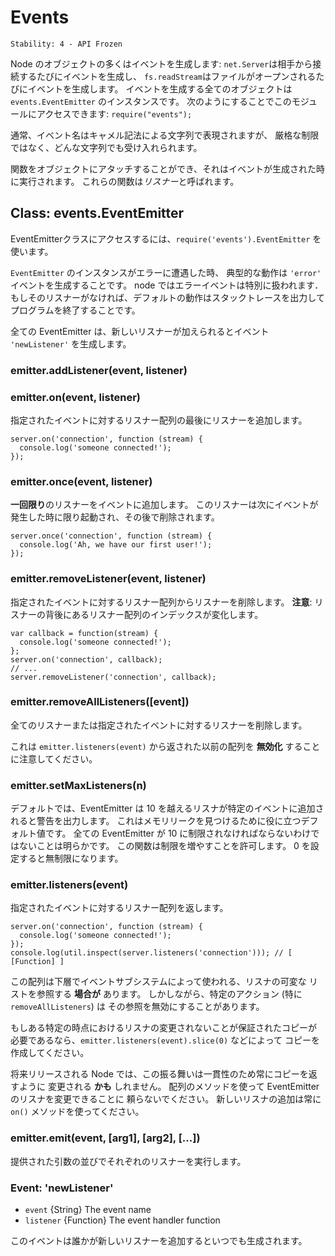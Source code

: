 # Events

    Stability: 4 - API Frozen

<!--type=module-->

<!--
Many objects in Node emit events: a `net.Server` emits an event each time
a peer connects to it, a `fs.readStream` emits an event when the file is
opened. All objects which emit events are instances of `events.EventEmitter`.
You can access this module by doing: `require("events");`
-->

Node のオブジェクトの多くはイベントを生成します:
`net.Server`は相手から接続するたびにイベントを生成し、
`fs.readStream`はファイルがオープンされるたびにイベントを生成します。
イベントを生成する全てのオブジェクトは `events.EventEmitter` のインスタンスです。
次のようにすることでこのモジュールにアクセスできます: `require("events");`

<!--
Typically, event names are represented by a camel-cased string, however,
there aren't any strict restrictions on that, as any string will be accepted.
-->

通常、イベント名はキャメル記法による文字列で表現されますが、
厳格な制限ではなく、どんな文字列でも受け入れられます。

<!--
Functions can then be attached to objects, to be executed when an event
is emitted. These functions are called _listeners_.
-->

関数をオブジェクトにアタッチすることができ、それはイベントが生成された時に実行されます。
これらの関数は*リスナー*と呼ばれます。


## Class: events.EventEmitter

<!--
To access the EventEmitter class, `require('events').EventEmitter`.
-->

EventEmitterクラスにアクセスするには、`require('events').EventEmitter` を使います。

<!--
When an `EventEmitter` instance experiences an error, the typical action is
to emit an `'error'` event.  Error events are treated as a special case in node.
If there is no listener for it, then the default action is to print a stack
trace and exit the program.
-->

`EventEmitter` のインスタンスがエラーに遭遇した時、
典型的な動作は `'error'` イベントを生成することです。
node ではエラーイベントは特別に扱われます．
もしそのリスナーがなければ、デフォルトの動作はスタックトレースを出力してプログラムを終了することです。

<!--
All EventEmitters emit the event `'newListener'` when new listeners are
added.
-->

全ての EventEmitter は、新しいリスナーが加えられるとイベント `'newListener'` を生成します。

### emitter.addListener(event, listener)
### emitter.on(event, listener)

<!--
Adds a listener to the end of the listeners array for the specified event.
-->

指定されたイベントに対するリスナー配列の最後にリスナーを追加します。

    server.on('connection', function (stream) {
      console.log('someone connected!');
    });

### emitter.once(event, listener)

<!--
Adds a **one time** listener for the event. This listener is
invoked only the next time the event is fired, after which
it is removed.
-->

**一回限り**のリスナーをイベントに追加します。
このリスナーは次にイベントが発生した時に限り起動され、その後で削除されます。

    server.once('connection', function (stream) {
      console.log('Ah, we have our first user!');
    });

### emitter.removeListener(event, listener)

<!--
Remove a listener from the listener array for the specified event.
**Caution**: changes array indices in the listener array behind the listener.
-->

指定されたイベントに対するリスナー配列からリスナーを削除します。
**注意**: リスナーの背後にあるリスナー配列のインデックスが変化します。

    var callback = function(stream) {
      console.log('someone connected!');
    };
    server.on('connection', callback);
    // ...
    server.removeListener('connection', callback);


### emitter.removeAllListeners([event])

<!--
Removes all listeners, or those of the specified event.
-->

全てのリスナーまたは指定されたイベントに対するリスナーを削除します。

<!--
Note that this will **invalidate** any arrays that have previously been
returned by `emitter.listeners(event)`.
-->

これは `emitter.listeners(event)` から返された以前の配列を **無効化**
することに注意してください。


### emitter.setMaxListeners(n)

<!--
By default EventEmitters will print a warning if more than 10 listeners are
added for a particular event. This is a useful default which helps finding memory leaks.
Obviously not all Emitters should be limited to 10. This function allows
that to be increased. Set to zero for unlimited.
-->

デフォルトでは、EventEmitter は 10 を越えるリスナが特定のイベントに追加されると警告を出力します。
これはメモリリークを見つけるために役に立つデフォルト値です。
全ての EventEmitter が 10 に制限されなければならないわけではないことは明らかです。
この関数は制限を増やすことを許可します。
0 を設定すると無制限になります。

### emitter.listeners(event)

<!--
Returns an array of listeners for the specified event.
-->

指定されたイベントに対するリスナー配列を返します。

    server.on('connection', function (stream) {
      console.log('someone connected!');
    });
    console.log(util.inspect(server.listeners('connection'))); // [ [Function] ]

<!--
This array **may** be a mutable reference to the same underlying list of
listeners that is used by the event subsystem.  However, certain
actions (specifically, removeAllListeners) will invalidate this
reference.
-->

この配列は下層でイベントサブシステムによって使われる、リスナの可変な
リストを参照する **場合が** あります。
しかしながら、特定のアクション (特に `removeAllListeners`) は
その参照を無効にすることがあります。

<!--
If you would like to get a copy of the listeners at a specific point in
time that is guaranteed not to change, make a copy, for example by doing
`emitter.listeners(event).slice(0)`.
-->

もしある特定の時点におけるリスナの変更されないことが保証されたコピーが
必要であるなら、`emitter.listeners(event).slice(0)` などによって
コピーを作成してください。

<!--
In a future release of node, this behavior **may** change to always
return a copy, for consistency.  In your programs, please do not rely on
being able to modify the EventEmitter listeners using array methods.
Always use the 'on' method to add new listeners.
-->

将来リリースされる Node では、この振る舞いは一貫性のため常にコピーを返すように
変更される **かも** しれません。
配列のメソッドを使って EventEmitter のリスナを変更できることに
頼らないでください。
新しいリスナの追加は常に `on()` メソッドを使ってください。

### emitter.emit(event, [arg1], [arg2], [...])

<!--
Execute each of the listeners in order with the supplied arguments.
-->

提供された引数の並びでそれぞれのリスナーを実行します。

### Event: 'newListener'

* `event` {String} The event name
* `listener` {Function} The event handler function

<!--
This event is emitted any time someone adds a new listener.
-->

このイベントは誰かが新しいリスナーを追加するといつでも生成されます。
